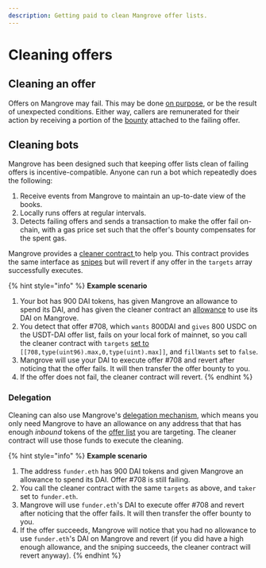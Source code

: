 ```yaml
---
description: Getting paid to clean Mangrove offer lists.
---
```


# Cleaning offers

## Cleaning an offer

Offers on Mangrove may fail. This may be done [on purpose](../offer-making-strategies/taker-compensation.md), or be the result of unexpected conditions. Either way, callers are remunerated for their action by receiving a portion of the [bounty](../offer-maker/offer-provision.md) attached to the failing offer.

## Cleaning bots

Mangrove has been designed such that keeping offer lists clean of failing offers is incentive-compatible. Anyone can run a bot which repeatedly does the following:

1. Receive events from Mangrove to maintain an up-to-date view of the books.
2. Locally runs offers at regular intervals.
3. Detects failing offers and sends a transaction to make the offer fail on-chain, with a gas price set such that the offer's bounty compensates for the spent gas.

Mangrove provides a [cleaner contract ](../meta-topics/mangroves-ecosystem/cleaner.md)to help you. This contract provides the same interface as [snipes](taker-order.md#offer-sniping) but will revert if any offer in the `targets` array successfully executes.

{% hint style="info" %}
**Example scenario**

1. Your bot has 900 DAI tokens, has given Mangrove an allowance to spend its DAI, and has given the cleaner contract an [allowance](delegate-takers.md) to use its DAI on Mangrove.
2. You detect that offer #708, which `wants` 800DAI and `gives` 800 USDC on the USDT-DAI offer list, fails on your local fork of mainnet, so you call the cleaner contract with `targets` [set to](taker-order.md#offer-sniping) `[[708,type(uint96).max,0,type(uint).max]]`, and `fillWants` set to `false`.
3. Mangrove will use your DAI to execute offer #708 and revert after noticing that the offer fails. It will then transfer the offer bounty to you.
4. If the offer does not fail, the cleaner contract will revert.
{% endhint %}

### Delegation

Cleaning can also use Mangrove's [delegation mechanism](delegate-takers.md), which means you only need Mangrove to have an allowance on any address that that has enough _inbound_ tokens of the [offer list](../data-structures/market.md) you are targeting. The cleaner contract will use those funds to execute the cleaning.

{% hint style="info" %}
**Example scenario**

1. The address `funder.eth` has 900 DAI tokens and given Mangrove an allowance to spend its DAI. Offer #708 is still failing.
2. You call the cleaner contract with the same `targets` as above, and `taker` set to `funder.eth`.
3. Mangrove will use `funder.eth`'s DAI to execute offer #708 and revert after noticing that the offer fails. It will then transfer the offer bounty to you.
4. If the offer succeeds, Mangrove will notice that you had no allowance to use `funder.eth`'s DAI on Mangrove and revert (if you did have a high enough allowance, and the sniping succeeds, the cleaner contract will revert anyway).
{% endhint %}
